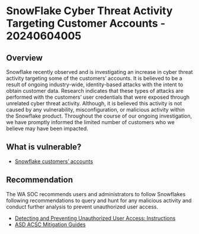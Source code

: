 # SnowFlake Cyber Threat Activity Targeting Customer Accounts - 20240604005

## Overview

Snowflake recently observed and is investigating an increase in cyber threat activity targeting some of the customers’ accounts. It is believed to be a result of ongoing industry-wide, identity-based attacks with the intent to obtain customer data. Research indicates that these types of attacks are performed with the customers’ user credentials that were exposed through unrelated cyber threat activity. Although, it is believed this activity is not caused by any vulnerability, misconfiguration, or malicious activity within the Snowflake product. Throughout the course of our ongoing investigation, we have promptly informed the limited number of customers who we believe may have been impacted.

## What is vulnerable?

- [Snowflake customers’ accounts](https://community.snowflake.com/s/article/Communication-ID-0108977-Additional-Information)

## Recommendation

The WA SOC recommends users and administrators to follow Snowflakes following recommendations to query and hunt for any malicious activity and conduct further analysis to prevent unauthorized user access.

- [Detecting and Preventing Unauthorized User Access: Instructions](https://community.snowflake.com/s/article/Communication-ID-0108977-Additional-Information)
- [ASD ACSC Mitigation Guides](https://www.cyber.gov.au/about-us/view-all-content/alerts-and-advisories/increased-cyber-threat-activity-targeting-snowflake-customers)
